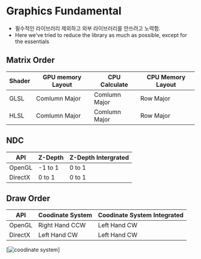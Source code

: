 # Graphics Fundamental

* 필수적인 라이브러리 제외하고 외부 라이브러리를 안쓰려고 노력함.
* Here we've tried to reduce the library as much as possible, except for the essentials

## Matrix Order
|Shader|GPU memory Layout|CPU Calculate|CPU Memory Layout|
|-----|---|-----|-----|
|GLSL|Comlumn Major|Comlumn Major|Row Major|
|HLSL|Comlumn Major|Comlumn Major|Row Major|

## NDC
|API| Z-Depth| Z-Depth Intergrated|
|--|--|--|
|OpenGL|-1 to 1|0 to 1|
|DirectX|0 to 1|0 to 1|

## Draw Order
|API|Coodinate System|Coodinate System Integrated|
|--|--|--|
|OpenGL|Right Hand CCW| Left Hand CW|
|DirectX|Left Hand CW| Left Hand CW|

[![coodinate system](https://www.scratchapixel.com/images/geometry/rhlh.png)]